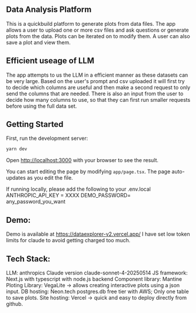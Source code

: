 ## Data Analysis Platform
This is a quickbuild platform to generate plots from data files. 
The app allows a user to upload one or more csv files and ask questions or generate plots from the data. Plots can be iterated on to modify them. 
A user can also save a plot and view them. 


## Efficient useage of LLM
The app attempts to us the LLM in a efficient manner as these datasets can be very large.
Based on the user's prompt and csv uploaded it will first try to decide which columns are useful and then make a second request to only send the columns that are needed. 
There is also an input from the user to decide how many columns to use, so that they can first run smaller requests before using the full data set. 

## Getting Started

First, run the development server:

```bash
yarn dev
```

Open [http://localhost:3000](http://localhost:3000) with your browser to see the result.

You can start editing the page by modifying `app/page.tsx`. The page auto-updates as you edit the file.

If running locally, please add the following to your .env.local
ANTHROPIC_API_KEY = XXXX
DEMO_PASSWORD= any_password_you_want

## Demo:
Demo is available at https://dataexplorer-v2.vercel.app/
I have set low token limits for claude to avoid getting charged too much. 

## Tech Stack:
LLM: anthropics Claude version claude-sonnet-4-20250514
JS framework: Next.js with typescript with node.js backend
Component library: Mantine
Ploting Library: VegaLite -> allows creating interactive plots using a json input. 
DB hosting: Neon.tech postgres.db free tier with AWS; Only one table to save plots. 
Site hosting: Vercel -> quick and easy to deploy directly from github. 
